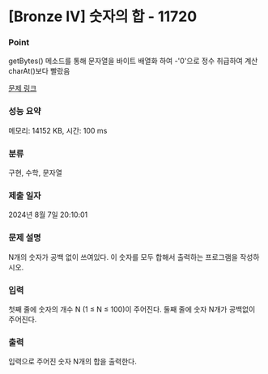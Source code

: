 # [Bronze IV] 숫자의 합 - 11720 

### Point

 <p>getBytes() 메소드를 통해 문자열을 바이트 배열화 하여 -'0'으로 정수 취급하여 계산
 charAt()보다 빨랐음</p>

[문제 링크](https://www.acmicpc.net/problem/11720) 

### 성능 요약

메모리: 14152 KB, 시간: 100 ms

### 분류

구현, 수학, 문자열

### 제출 일자

2024년 8월 7일 20:10:01

### 문제 설명

<p>N개의 숫자가 공백 없이 쓰여있다. 이 숫자를 모두 합해서 출력하는 프로그램을 작성하시오.</p>

### 입력 

 <p>첫째 줄에 숫자의 개수 N (1 ≤ N ≤ 100)이 주어진다. 둘째 줄에 숫자 N개가 공백없이 주어진다.</p>

### 출력 

 <p>입력으로 주어진 숫자 N개의 합을 출력한다.</p>

